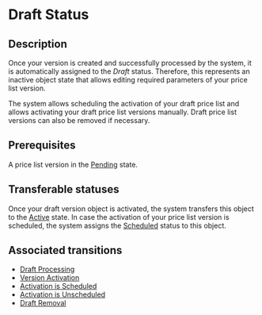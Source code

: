 # Draft Status
## Description
Once your version is created and successfully processed by the system, it is automatically assigned to the *Draft* status. Therefore, this represents an inactive object state that allows editing required parameters of your price list version.  

The system allows scheduling the activation of your draft price list and allows activating your draft price list versions manually. Draft price list versions can also be removed if necessary.

## Prerequisites 
A price list version in the [Pending](s-a-pending.html) state.
## Transferable statuses
Once your draft version object is activated, the system transfers this object to the [Active](s-c-active.html) state.
In case the activation of your price list version is scheduled, the system assigns the [Scheduled](s-d-scheduled.html) status to this object.

## Associated transitions
* [Draft Processing](t-2-pend-draft.html)
* [Version Activation](t-3-draft-active.html)
* [Activation is Scheduled](t-4-draft-scheduled.html)
* [Activation is Unscheduled](t-5-scheduled-draft.html)
* [Draft Removal](t-8-draft-deleted.html)

